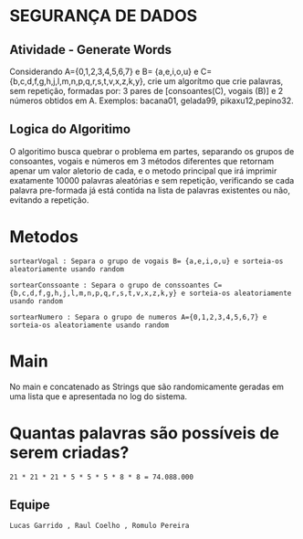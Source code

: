 # SEGURANÇA DE DADOS

## Atividade - Generate Words

Considerando A={0,1,2,3,4,5,6,7} e B= {a,e,i,o,u} e C={b,c,d,f,g,h,j,l,m,n,p,q,r,s,t,v,x,z,k,y}, crie um algorítmo que crie palavras, sem repetição, formadas por: 3 pares de [consoantes(C), vogais (B)] e 2 números obtidos em A. Exemplos: bacana01, gelada99, pikaxu12,pepino32.

## Logica do Algoritimo

O algoritimo busca quebrar o problema em partes, separando os grupos de consoantes, vogais e números em 3 métodos diferentes que retornam apenar um valor aletorio de cada, e o metodo principal que irá imprimir exatamente 10000 palavras aleatórias e sem repetição, verificando se cada palavra pre-formada já está contida na lista de palavras existentes ou não, evitando a repetição.

# Metodos

```
sortearVogal : Separa o grupo de vogais B= {a,e,i,o,u} e sorteia-os aleatoriamente usando random
```

```
sortearConssoante : Separa o grupo de conssoantes C={b,c,d,f,g,h,j,l,m,n,p,q,r,s,t,v,x,z,k,y} e sorteia-os aleatoriamente usando random
```

```
sortearNumero : Separa o grupo de numeros A={0,1,2,3,4,5,6,7} e sorteia-os aleatoriamente usando random
```
# Main

No main e concatenado as Strings que são randomicamente geradas em uma lista que e apresentada no log do sistema.

# Quantas palavras são possíveis de serem criadas? 

```
21 * 21 * 21 * 5 * 5 * 5 * 8 * 8 = 74.088.000
```
## Equipe 

```
Lucas Garrido , Raul Coelho , Romulo Pereira
```

